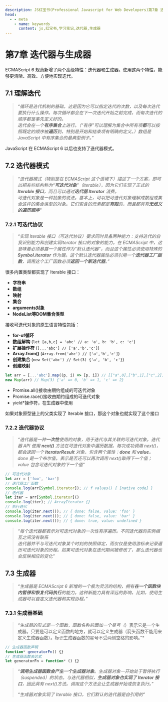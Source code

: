 ```yaml
---
description: JS红宝书(Professional Javascript for Web Developers)第7章 迭代器与生成器学习笔记，供个人复习使用
head:
  - - meta
    - name: keywords
      content: js,红宝书,学习笔记,迭代器,生成器
---
```


# 第7章 迭代器与生成器

ECMAScript 6 规范新增了两个高级特性：迭代器和生成器。使用这两个特性，能够更清晰、高效、方便地实现迭代。

## 7.1 理解迭代

>*“循环是迭代机制的基础，这是因为它可以指定迭代的次数，以及每次迭代要执行什么操作。每次循环都会在下一次迭代开始之前完成，而每次迭代的顺序都是事先定义好的。<br/>
迭代会在一个**有序集合**上进行。（“有序”可以理解为集合中所有项**都**可以按照既定的顺序被**遍历**到，特别是开始和结束项有明确的定义。）数组是 JavaScript 中有序集合的最典型例子。”*

JavaScript 在 ECMAScript 6 以后也支持了迭代器模式。

## 7.2 迭代器模式

>*“迭代器模式（特别是在 ECMAScript 这个语境下）描述了一个方案，即可以把有些结构称为“**可迭代对象**”（iterable），因为它们实现了正式的 **Iterable 接口**，而且可以通过**迭代器 Iterator** 消费。<br/>
可迭代对象是一种抽象的说法。基本上，可以把可迭代对象理解成数组或集合这样的集合类型的对象。它们包含的元素都是**有限**的，而且都具有**无歧义的遍历顺序**”*

### 7.2.1 可迭代协议

>*“实现 Iterable 接口（可迭代协议）要求同时具备两种能力：支持迭代的自我识别能力和创建实现Iterator 接口的对象的能力。在 ECMAScript 中，这意味着必须暴露一个属性作为“默认迭代器”，而且这个属性必须使用特殊的 **Symbol.iterator** 作为键。这个默认迭代器属性必须引用一个**迭代器工厂函数**，调用这个工厂函数必须**返回一个新迭代器**。”*

很多内置类型都实现了 Iterable 接口：

- **字符串**
- **数组**
- **映射**
- **集合**
- **arguments对象**
- **NodeList等DOM集合类型**

接收可迭代对象的原生语言特性包括：

- **for-of循环** 
- **数组解构** (`let [a,b,c] = 'abc' // a: 'a', b: 'b', c: 'c'`)
- **扩展操作符** (`[...'abc'] // ['a','b','c']`)
- **Array.from()** (`Array.from('abc') // ['a','b','c']`)
- **创建集合** (`new Set('abc') // Set(3) {'a', 'b', 'c'}`)
- **创建映射**

```js
let arr = [...'abc'].map((p, i) => [p, i]) // [["a",0],["b",1],["c",2]]
new Map(arr) // Map(3) {'a' => 0, 'b' => 1, 'c' => 2}
```

- Promise.all()接收由期约组成的可迭代对象
- Promise.race()接收由期约组成的可迭代对象
- yield*操作符，在生成器中使用

如果对象原型链上的父类实现了 Iterable 接口，那这个对象也就实现了这个接口

### 7.2.2 迭代器协议

>*“迭代器是一种**一次性**使用的对象，用于迭代与其关联的可迭代对象。迭代器 API 使用 **next()** 方法在可迭代对象中遍历数据。每次成功调用 next()，都会返回一个 **IteratorResult** 对象，包含两个属性：**done** 和 **value**。done 是一个布尔值，表示是否还可以再次调用 next()取得下一个值；value 包含可迭代对象的下一个值”*

```js
// 可迭代对象
let arr = ['foo', 'bar']
// 迭代器工厂函数
console.log(arr[Symbol.iterator]); // f values() { [native code] }
// 迭代器
let iter = arr[Symbol.iterator]()
console.log(iter); // ArrayIterator {}
// 执行迭代
console.log(iter.next()); // { done: false, value: 'foo' }
console.log(iter.next()); // { done: false, value: 'bar' }
console.log(iter.next()); // { done: true, value: undefined }
```

>*“每个迭代器都表示对可迭代对象的一次性有序遍历。不同迭代器的实例相互之间没有联系<br/>
迭代器并不与可迭代对象某个时刻的快照绑定，而仅仅是使用游标来记录遍历可迭代对象的历程。如果可迭代对象在迭代期间被修改了，那么迭代器也会反映相应的变化”*

## 7.3 生成器

>*“生成器是 ECMAScript 6 新增的一个极为灵活的结构，拥有**在一个函数块内暂停和恢复代码执行**的能力。这种新能力具有深远的影响，比如，使用生成器可以自定义迭代器和实现协程。”*

### 7.3.1 生成器基础

>*“生成器的形式是一个函数，函数名称前面加一个星号（*）表示它是一个生成器。只要是可以定义函数的地方，就可以定义生成器（箭头函数不能用来定义生成器函数）。标识生成器函数的星号不受两侧空格的影响。”*

```js
// 生成器函数声明
function* generatorFn() {} 
// 生成器函数表达式
let generatorFn = function* () {}
```

>*“**调用生成器函数会产生一个生成器对象**。生成器对象一开始处于暂停执行（suspended）的状态。与迭代器相似，**生成器对象也实现了 Iterator 接口**，因此具有 next()方法。调用这个方法会让生成器开始或恢复执行。”*
>
>*“生成器对象实现了 Iterable 接口，它们默认的迭代器是自引用的”*

